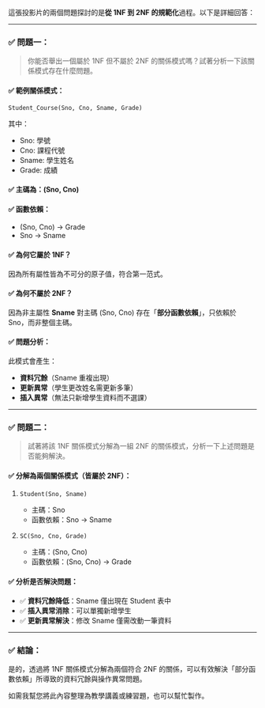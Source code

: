 這張投影片的兩個問題探討的是**從 1NF 到 2NF 的規範化**過程。以下是詳細回答：

---

### ✅ 問題一：
> 你能否舉出一個屬於 1NF 但不屬於 2NF 的關係模式嗎？試著分析一下該關係模式存在什麼問題。

#### ✅ 範例關係模式：
```
Student_Course(Sno, Cno, Sname, Grade)
```
其中：
- Sno: 學號  
- Cno: 課程代號  
- Sname: 學生姓名  
- Grade: 成績  

#### ✅ 主碼為：(Sno, Cno)

#### ✅ 函數依賴：
- (Sno, Cno) → Grade  
- Sno → Sname  

#### ✅ 為何它屬於 1NF？
因為所有屬性皆為不可分的原子值，符合第一范式。

#### ✅ 為何不屬於 2NF？
因為非主屬性 **Sname** 對主碼 (Sno, Cno) 存在「**部分函數依賴**」，只依賴於 Sno，而非整個主碼。

#### ✅ 問題分析：
此模式會產生：
- **資料冗餘**（Sname 重複出現）
- **更新異常**（學生更改姓名需更新多筆）
- **插入異常**（無法只新增學生資料而不選課）

---

### ✅ 問題二：
> 試著將該 1NF 關係模式分解為一組 2NF 的關係模式，分析一下上述問題是否能夠解決。

#### ✅ 分解為兩個關係模式（皆屬於 2NF）：

1. `Student(Sno, Sname)`  
   - 主碼：Sno  
   - 函數依賴：Sno → Sname

2. `SC(Sno, Cno, Grade)`  
   - 主碼：(Sno, Cno)  
   - 函數依賴：(Sno, Cno) → Grade

#### ✅ 分析是否解決問題：

- ✅ **資料冗餘降低**：Sname 僅出現在 Student 表中
- ✅ **插入異常消除**：可以單獨新增學生
- ✅ **更新異常解決**：修改 Sname 僅需改動一筆資料

---

### ✅ 結論：

是的，透過將 1NF 關係模式分解為兩個符合 2NF 的關係，可以有效解決「部分函數依賴」所導致的資料冗餘與操作異常問題。

如需我幫您將此內容整理為教學講義或練習題，也可以幫忙製作。

